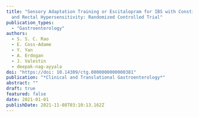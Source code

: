 ```yaml
---
title: "Sensory Adaptation Training or Escitalopram for IBS with Constipation
  and Rectal Hypersensitivity: Randomized Controlled Trial"
publication_types:
  - "Gastroenterology"
authors:
  - S. S. C. Rao
  - E. Coss-Adame
  - Y. Yan
  - A. Erdogan
  - J. Valestin
  - deepak-nag-ayyala
doi: "https://doi: 10.14309/ctg.0000000000000381"
publication: "*Clinical and Translational Gastroenterology*"
abstract: ""
draft: true
featured: false
date: 2021-01-01
publishDate: 2021-11-08T03:10:13.162Z
---
```

